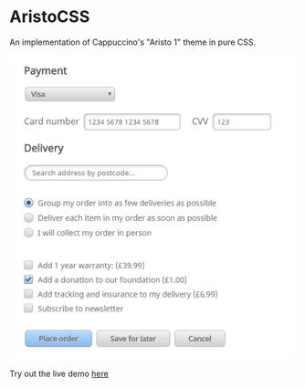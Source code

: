 # AristoCSS

An implementation of Cappuccino's "Aristo 1" theme in pure CSS.

![Example image of Aristo CSS](./doc/sample.png)

Try out the live demo [here](./demo.html)
